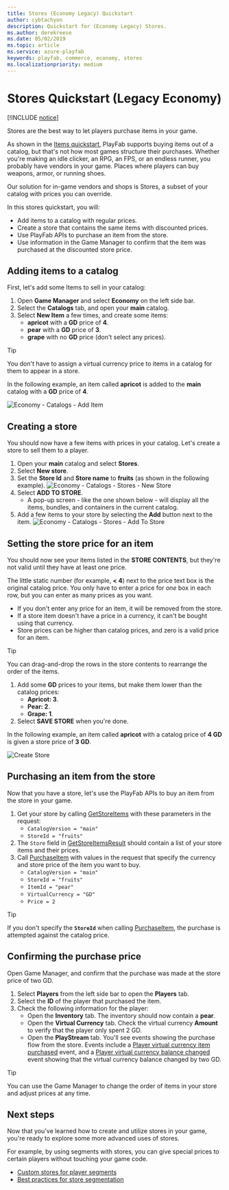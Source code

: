 ```yaml
---
title: Stores (Economy Legacy) Quickstart
author: cybtachyon
description: Quickstart for (Economy Legacy) Stores.
ms.author: derekreese
ms.date: 05/02/2019
ms.topic: article
ms.service: azure-playfab
keywords: playfab, commerce, economy, stores
ms.localizationpriority: medium
---
```


# Stores Quickstart (Legacy Economy)

[!INCLUDE [notice](../../../includes/_economy-deprecation.md)]

Stores are the best way to let players purchase items in your game.

As shown in the [Items quickstart](../items/quickstart.md), PlayFab supports buying items out of a catalog, but that's not how most games structure their purchases. Whether you're making an idle clicker, an RPG, an FPS, or an endless runner, you probably have vendors in your game. Places where players can buy weapons, armor, or running shoes.

Our solution for in-game vendors and shops is Stores, a subset of your catalog with prices you can override.

In this stores quickstart, you will:

* Add items to a catalog with regular prices.
* Create a store that contains the same items with discounted prices.
* Use PlayFab APIs to purchase an item from the store.
* Use information in the Game Manager to confirm that the item was purchased at the discounted store price.  

## Adding items to a catalog

First, let's add some Items to sell in your catalog:

1. Open **Game Manager** and select **Economy** on the left side bar.
1. Select the **Catalogs** tab, and open your **main** catalog.
1. Select **New Item** a few times, and create some items:
    * **apricot** with a **GD** price of **4**.
    * **pear** with a **GD** price of **3**.
    * **grape** with no **GD** price (don't select any prices).

> [!TIP]
> You don't have to assign a virtual currency price to items in a catalog for them to appear in a store.

In the following example, an item called **apricot** is added to the **main** catalog with a **GD** price of **4**.

![Economy - Catalogs - Add Item](../media/tutorials/game-manager-economy-catalogs-add-item.png)

## Creating a store

You should now have a few items with prices in your catalog. Let's create a store to sell them to a player.

1. Open your **main** catalog and select **Stores**.
1. Select **New store**.
1. Set the **Store Id** and **Store name** to **fruits** (as shown in the following example).
    ![Economy - Catalogs - Stores - New Store](../media/tutorials/game-manager-economy-catalogs-stores-new-store.png)
1. Select **ADD TO STORE**.
    * A pop-up screen - like the one shown below - will display all the items, bundles, and containers in the current catalog.
1. Add a few items to your store by selecting the **Add** button next to the item.
    ![Economy - Catalogs - Stores - Add To Store](../media/tutorials/game-manager-economy-catalogs-stores-add-to-store.png)

## Setting the store price for an item

You should now see your items listed in the **STORE CONTENTS**, but they're not valid until they have at least one price.

The little static number (for example, **< 4**) next to the price text box is the original catalog price. You only have to enter a price for *one* box in each row, but you can enter as many prices as you want.

* If you don't enter any price for an item, it will be removed from the store.
* If a store item doesn't have a price in a currency, it can't be bought using that currency.
* Store prices can be higher than catalog prices, and zero is a valid price for an item.

> [!TIP]
> You can drag-and-drop the rows in the store contents to rearrange the order of the items.

1. Add some **GD** prices to your items, but make them lower than the catalog prices:
    * **Apricot: 3**.
    * **Pear: 2**.
    * **Grape: 1**.
2. Select **SAVE STORE** when you're done.

In the following example, an item called **apricot** with a catalog price of **4 GD** is given a store price of **3 GD**.

![Create Store](../media/tutorials/game-manager-economy-catalogs-stores-set-price.png)

## Purchasing an item from the store

Now that you have a store, let's use the PlayFab APIs to buy an item from the store in your game.

1. Get your store by calling [GetStoreItems](xref:titleid.playfabapi.com.client.title-widedatamanagement.getstoreitems) with these parameters in the request:
    * `CatalogVersion = "main"`
    * `StoreId = "fruits"`
2. The `Store` field in [GetStoreItemsResult](xref:titleid.playfabapi.com.client.title-widedatamanagement.getstoreitems#getstoreitemsresult) should contain a list of your store items and their prices.
3. Call [PurchaseItem](xref:titleid.playfabapi.com.client.playeritemmanagement.purchaseitem) with values in the request that specify the currency and store price of the item you want to buy.
    * `CatalogVersion = "main"`
    * `StoreId = "fruits"`
    * `ItemId = "pear"`
    * `VirtualCurrency = "GD"`
    * `Price = 2`

> [!TIP]
> If you don't specify the **`StoreId`** when calling [PurchaseItem](xref:titleid.playfabapi.com.client.playeritemmanagement.purchaseitem), the purchase is attempted against the catalog price.

## Confirming the purchase price

Open Game Manager, and confirm that the purchase was made at the store price of two GD.

1. Select **Players** from the left side bar to open the **Players** tab.
2. Select the **ID** of the player that purchased the item.
3. Check the following information for the player:
   * Open the **Inventory** tab. The inventory should now contain a **pear**.
   * Open the **Virtual Currency** tab. Check the virtual currency **Amount** to verify that the player only spent 2 GD.
   * Open the **PlayStream** tab. You'll see events showing the purchase flow from the store. Events include a [Player virtual currency item purchased](../../../api-references/events/player-vc-item-purchased.md) event, and a [Player virtual currency balance changed](../../../api-references/events/player-virtual-currency-balance-changed.md) event showing that the virtual currency balance changed by two GD.

> [!TIP]
> You can use the Game Manager to change the order of items in your store and adjust prices at any time.

## Next steps

Now that you've learned how to create and utilize stores in your game, you're ready to explore some more advanced uses of stores.

For example, by using segments with stores, you can give special prices to certain players without touching your game code.

* [Custom stores for player segments](../tutorials/custom-stores-for-player-segments.md)
* [Best practices for store segmentation](../tutorials/best-practices-for-store-segmentation.md)
